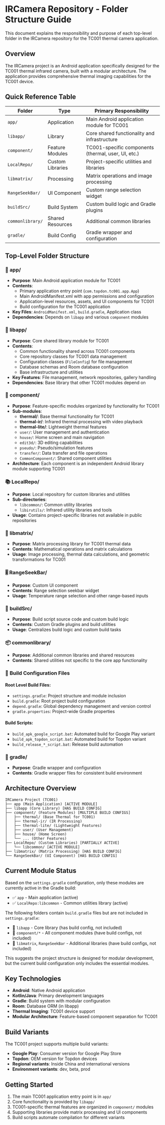 # IRCamera Repository - Folder Structure Guide

This document explains the responsibility and purpose of each top-level folder in the IRCamera repository for the TC001 thermal camera application.

## Overview

The IRCamera project is an Android application specifically designed for the TC001 thermal infrared camera, built with a modular architecture. The application provides comprehensive thermal imaging capabilities for the TC001 device.

## Quick Reference Table

| Folder | Type | Primary Responsibility |
|--------|------|----------------------|
| `app/` | Application | Main Android application module for TC001 |
| `libapp/` | Library | Core shared functionality and infrastructure |
| `component/` | Feature Modules | TC001-specific components (thermal, user, UI, etc.) |
| `LocalRepo/` | Custom Libraries | Project-specific utilities and libraries |
| `libmatrix/` | Processing | Matrix operations and image processing |
| `RangeSeekBar/` | UI Component | Custom range selection widget |
| `buildSrc/` | Build System | Custom build logic and Gradle plugins |
| `commonlibrary/` | Shared Resources | Additional common libraries |
| `gradle/` | Build Config | Gradle wrapper and configuration |

## Top-Level Folder Structure

### 📱 **app/**
- **Purpose**: Main Android application module for TC001
- **Contents**: 
  - Primary application entry point (`com.topdon.tc001.app.App`)
  - Main AndroidManifest.xml with app permissions and configuration
  - Application-level resources, assets, and UI components for TC001
  - Build configuration for the TC001 application
- **Key Files**: `AndroidManifest.xml`, `build.gradle`, Application class
- **Dependencies**: Depends on `libapp` and various `component` modules

### 🔧 **libapp/**
- **Purpose**: Core shared library module for TC001
- **Contents**:
  - Common functionality shared across TC001 components
  - Core repository classes for TC001 data management
  - Configuration classes (`FileConfig`) for file management
  - Database schemas and Room database configuration
  - Base infrastructure and utilities
- **Key Features**: File management, network repositories, gallery handling
- **Dependencies**: Base library that other TC001 modules depend on

### 🧩 **component/**
- **Purpose**: Feature-specific modules organized by functionality for TC001
- **Sub-modules**:
  - **thermal/**: Base thermal functionality for TC001
  - **thermal-ir/**: Infrared thermal processing with video playback
  - **thermal-lite/**: Lightweight thermal features
  - `user/`: User management and authentication
  - `house/`: Home screen and main navigation
  - `edit3d/`: 3D editing capabilities
  - `pseudo/`: Pseudo/simulation features
  - `transfer/`: Data transfer and file operations
  - `CommonComponent/`: Shared component utilities
- **Architecture**: Each component is an independent Android library module supporting TC001

### 📚 **LocalRepo/**
- **Purpose**: Local repository for custom libraries and utilities
- **Sub-directories**:
  - `libcommon/`: Common utility libraries
  - `libirutils/`: Infrared utility libraries and tools
- **Usage**: Contains project-specific libraries not available in public repositories

### 🔢 **libmatrix/**
- **Purpose**: Matrix processing library for TC001 thermal data
- **Contents**: Mathematical operations and matrix calculations
- **Usage**: Image processing, thermal data calculations, and geometric transformations for TC001

### 🎚️ **RangeSeekBar/**
- **Purpose**: Custom UI component
- **Contents**: Range selection seekbar widget
- **Usage**: Temperature range selection and other range-based inputs

### 🔨 **buildSrc/**
- **Purpose**: Build script source code and custom build logic
- **Contents**: Custom Gradle plugins and build utilities
- **Usage**: Centralizes build logic and custom build tasks

### 📦 **commonlibrary/**
- **Purpose**: Additional common libraries and shared resources
- **Contents**: Shared utilities not specific to the core app functionality

### 🚀 **Build Configuration Files**

#### Root Level Build Files:
- `settings.gradle`: Project structure and module inclusion
- `build.gradle`: Root project build configuration
- `depend.gradle`: Global dependency management and version control
- `gradle.properties`: Project-wide Gradle properties

#### Build Scripts:
- `build_apk_google_script.bat`: Automated build for Google Play variant
- `build_apk_topdon_script.bat`: Automated build for Topdon variant
- `build_release_*_script.bat`: Release build automation

### 📁 **gradle/**
- **Purpose**: Gradle wrapper and configuration
- **Contents**: Gradle wrapper files for consistent build environment

## Architecture Overview

```
IRCamera Project (TC001)
├── app (Main Application) [ACTIVE MODULE]
├── libapp (Core Library) [HAS BUILD CONFIG]
├── component/ (Feature Modules) [MULTIPLE BUILD CONFIGS]
│   ├── thermal/ (Base Thermal for TC001)
│   ├── thermal-ir/ (IR Processing)
│   ├── thermal-lite/ (Lightweight Features)
│   ├── user/ (User Management)
│   ├── house/ (Home Screen)
│   └── ... (Other Features)
├── LocalRepo/ (Custom Libraries) [PARTIALLY ACTIVE]
│   └── libcommon/ [ACTIVE MODULE]
├── libmatrix/ (Matrix Processing) [HAS BUILD CONFIG]
└── RangeSeekBar/ (UI Component) [HAS BUILD CONFIG]
```

## Current Module Status

Based on the `settings.gradle` configuration, only these modules are currently active in the Gradle build:
- ✅ `app` - Main application (active)
- ✅ `LocalRepo:libcommon` - Common utilities library (active)

The following folders contain `build.gradle` files but are not included in `settings.gradle`:
- 📄 `libapp` - Core library (has build config, not included)
- 📄 `component/*` - All component modules (have build configs, not included)
- 📄 `libmatrix`, `RangeSeekBar` - Additional libraries (have build configs, not included)

This suggests the project structure is designed for modular development, but the current build configuration only includes the essential modules.

## Key Technologies

- **Android**: Native Android application
- **Kotlin/Java**: Primary development languages  
- **Gradle**: Build system with modular configuration
- **Room**: Database ORM (in libapp)
- **Thermal Imaging**: TC001 device support
- **Modular Architecture**: Feature-based component separation for TC001

## Build Variants

The TC001 project supports multiple build variants:
- **Google Play**: Consumer version for Google Play Store
- **Topdon**: OEM version for Topdon devices
- **Regional variants**: Inside China and international versions
- **Environment variants**: dev, beta, prod

## Getting Started

1. The main TC001 application entry point is in `app/`
2. Core functionality is provided by `libapp/`
3. TC001-specific thermal features are organized in `component/` modules
4. Supporting libraries provide matrix processing and UI components
5. Build scripts automate compilation for different variants